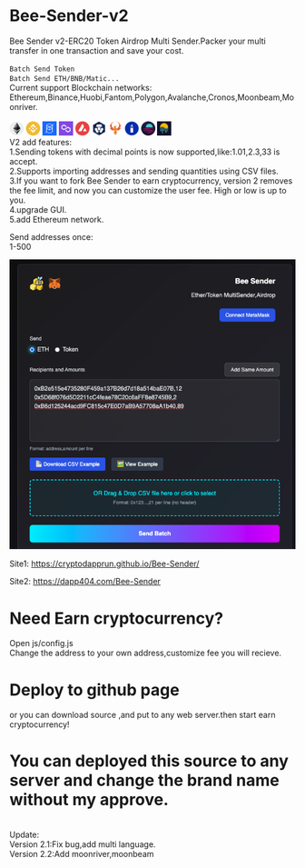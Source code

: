 # Bee-Sender-v2
Bee Sender v2-ERC20 Token Airdrop Multi Sender.Packer your multi transfer in one transaction and save your cost.<br>

``Batch Send Token``<br>
``Batch Send ETH/BNB/Matic...``<br>
Current support Blockchain networks:<br>
Ethereum,Binance,Huobi,Fantom,Polygon,Avalanche,Cronos,Moonbeam,Moonriver.<br><br>
<img src="https://github.com/CryptoDappRun/Bee-Sender/blob/main/img/1.png" width="25" height="25" alt="eth"> 
<img src="https://github.com/CryptoDappRun/Bee-Sender/blob/main/img/56.png" width="25" height="25" alt="bnb">
<img src="https://github.com/CryptoDappRun/Bee-Sender/blob/main/img/250.png" width="25" height="25" alt="ftm">
<img src="https://github.com/CryptoDappRun/Bee-Sender/blob/main/img/137.png" width="25" height="25" alt="matic"> 
<img src="https://github.com/CryptoDappRun/Bee-Sender/blob/main/img/43114.png" width="25" height="25" alt="matic">
<img src="https://github.com/CryptoDappRun/Bee-Sender/blob/main/img/25.png" width="25" height="25" alt="matic">
<img src="https://github.com/CryptoDappRun/Bee-Sender/blob/main/img/13381.png" width="25" height="25" alt="matic">
<img src="https://github.com/CryptoDappRun/Bee-Sender/blob/main/img/534.png" width="25" height="25" alt="matic">
<img src="https://github.com/CryptoDappRun/Bee-Sender/blob/main/img/1284.png" width="25" height="25" alt="moonbeam">
<img src="https://github.com/CryptoDappRun/Bee-Sender/blob/main/img/1285.png" width="25" height="25" alt="moonriver">
<br>
V2 add features:<br>
1.Sending tokens with decimal points is now supported,like:1.01,2.3,33 is accept.<br>
2.Supports importing addresses and sending quantities using CSV files.<br>
3.If you want to fork Bee Sender to earn cryptocurrency, version 2 removes the fee limit, and now you can customize the user fee. High or low is up to you.<br>
4.upgrade GUI.<br>
5.add Ethereum network.<br>

Send addresses once:<br>
1-500<br>

<img src="https://github.com/CryptoDappRun/Bee-Sender/blob/main/screen.png" alt="erc20-tokens-multi-sender">

Site1:
https://cryptodapprun.github.io/Bee-Sender/

Site2:
https://dapp404.com/Bee-Sender


# Need Earn cryptocurrency?
Open js/config.js<br>
Change the address to your own address,customize fee you will recieve.<br>


# Deploy to github page

or you can download source ,and put to any web server.then start earn cryptocurrency!<br>

# You can deployed this source to any server and change the brand name without my approve.

<br>
Update:<br>
Version 2.1:Fix bug,add multi language.<br>
Version 2.2:Add moonriver,moonbeam<br>
 
 

